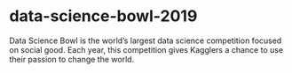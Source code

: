 # data-science-bowl-2019
Data Science Bowl is the world’s largest data science competition focused on social good. Each year, this competition gives Kagglers a chance to use their passion to change the world.
